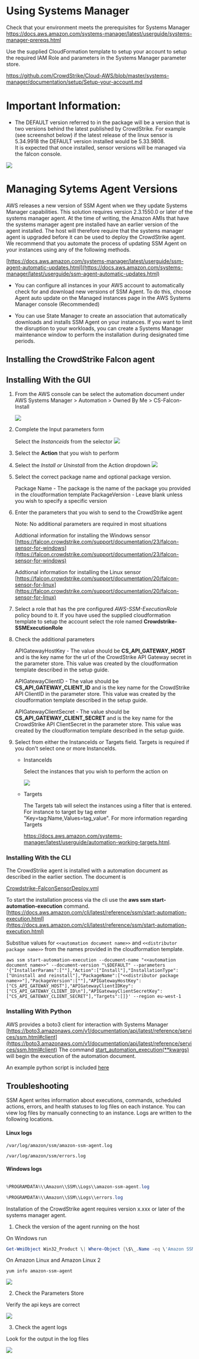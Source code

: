 Using Systems Manager
=====================

Check that your environment meets the prerequisites for Systems Manager
<https://docs.aws.amazon.com/systems-manager/latest/userguide/systems-manager-prereqs.html>

Use the supplied CloudFormation template to setup your account to setup the required IAM Role and parameters in the Systems Manager parameter store.

<https://github.com/CrowdStrike/Cloud-AWS/blob/master/systems-manager/documentation/setup/Setup-your-account.md>

# Important Information: 

* The DEFAULT version referred to in the package will be a version that is two versions behind the latest published by CrowdStrike. For example (see screenshot below)
if the latest release of the linux sensor is 5.34.9918 the DEFAULT version installed would be 5.33.9808.  
It is expected that once installed, sensor versions will be managed via the falcon console.

![](./media/downloads.png) 

# Managing Sytems Agent Versions
AWS releases a new version of SSM Agent when we they update Systems Manager capabilities. This solution requires version 2.3.1550.0 or later of the systems manager agent. At the time of writing, the Amazon AMIs that have the systems manager agent pre installed have an earlier version of the agent installed.  The host will therefore require that the systems manager agent is upgraded before it can be used to deploy the CrowdStrike agent.
We recommend that you automate the process of updating SSM Agent on your instances using any of the following methods.

[https://docs.aws.amazon.com/systems-manager/latest/userguide/ssm-agent-automatic-updates.html](https://docs.aws.amazon.com/systems-manager/latest/userguide/ssm-agent-automatic-updates.html)
* You can configure all instances in your AWS account to automatically check for and download new versions of SSM Agent. To do this, choose Agent auto update on the Managed instances page in the AWS Systems Manager console (Recommended)

* You can use State Manager to create an association that automatically downloads and installs SSM Agent on your instances. If you want to limit the disruption to your workloads, you can create a Systems Manager maintenance window to perform the installation during designated time periods.



## Installing the CrowdStrike Falcon agent 
## Installing With the GUI

1. From the AWS console can be select the automation document under AWS Systems Manager \> Automation \> Owned By Me > CS-Falcon-Install 

   ![](./media/automation-doc-page1.png) 

2. Complete the Input parameters form

    Select the *Instanceids* from the selector
    ![](./media/Console-page1.png)

3. Select the **Action** that you wish to perform

4.  Select the *Install or Uninstall* from the Action dropdown
    ![](./media/Console-page2.png)
    
5.  Select the correct package name and optional package version.

    Package Name - The package is the name of the package you provided in the cloudformation template
    PackageVersion - Leave blank unless you wish to specify a specific version
6.  Enter the parameters that you wish to send to the CrowdStrike agent
            
    Note: No additional parameters are required in most situations
    
    Addtional information for installing the Windows sensor [https://falcon.crowdstrike.com/support/documentation/23/falcon-sensor-for-windows](https://falcon.crowdstrike.com/support/documentation/23/falcon-sensor-for-windows)
    
    Addtional information for installing the Linux sensor [https://falcon.crowdstrike.com/support/documentation/20/falcon-sensor-for-linux](https://falcon.crowdstrike.com/support/documentation/20/falcon-sensor-for-linux)
    
6.  Select a role that has the pre configured *AWS-SSM-ExecutionRole* policy
    bound to it. If you have used the supplied cloudformation template to setup the account select the role named
    **Crowdstrike-SSMExecutionRole**

7. Check the additional parameters

   APIGatewayHostKey - The value should be **CS_API_GATEWAY_HOST** and is the key name for the url of the CrowdStrike API Gateway secret in the parameter store.  This value was created by the cloudformation template described in the setup guide.

   APIGatewayClientID - The value should be **CS_API_GATEWAY_CLIENT_ID** and is the key name for the CrowdStrike API ClientID in the parameter store.  This value was created by the cloudformation template described in the setup guide.
   
   APIGatewayClientSecret - The value should be **CS_API_GATEWAY_CLIENT_SECRET** and is the key name for the CrowdStrike API ClientSecret in the parameter store.  This value was created by the cloudformation template described in the setup guide.
   
8. Select from either the InstanceIds or Targets field. Targets is required if you don\'t select one or more InstanceIds.

    - InstanceIds

        Select the instances that you wish to perform the action on

        ![](.//media/image3.png)

    - Targets

        The Targets tab will select the instances using a filter that is entered. For instance to target by tag enter "Key=tag:Name,Values=tag_value". For more information regarding Targets

        <https://docs.aws.amazon.com/systems-manager/latest/userguide/automation-working-targets.html>.
  

### Installing With the CLI

The CrowdStrike agent is installed with a automation document as described in the earlier section.  The document is
 
[Crowdstrike-FalconSensorDeploy.yml](./documents/Crowdstrike-FalconSensorDeploy.yml)


To start the installation process via the cli use the **aws ssm start-automation-execution** command.
 [https://docs.aws.amazon.com/cli/latest/reference/ssm/start-automation-execution.html](https://docs.aws.amazon.com/cli/latest/reference/ssm/start-automation-execution.html)
 
Substitue values for ```<<automation document name>>``` and ```<<distributor package name>>``` from the names provided in the cloudformation template.
 
 ```console
aws ssm start-automation-execution --document-name "<<automation document name>>" --document-version "\$DEFAULT" --parameters '{"InstallerParams":[""],"Action":["Install"],"InstallationType":["Uninstall and reinstall"],"PackageName":["<<distributor package name>>"],"PackageVersion":[""],"APIGatewayHostKey":["CS_API_GATEWAY_HOST"],"APIGatewayClientIDKey":["CS_API_GATEWAY_CLIENT_ID\n"],"APIGatewayClientSecretKey":["CS_API_GATEWAY_CLIENT_SECRET"],"Targets":[]}' --region eu-west-1
```

### Installing With Python

AWS provides a boto3 client for interaction with Systems Manager [https://boto3.amazonaws.com/v1/documentation/api/latest/reference/services/ssm.html#client](https://boto3.amazonaws.com/v1/documentation/api/latest/reference/services/ssm.html#client)
The command [start_automation_execution(**kwargs)](https://boto3.amazonaws.com/v1/documentation/api/latest/reference/services/ssm.html#SSM.Client.start_automation_execution) will begin the execution of the automation document.

An example python script is included [here](python-example/example_aws_ssm_package_installation.py)



## Troubleshooting


SSM Agent writes information about executions, commands, scheduled
actions, errors, and health statuses to log files on each instance. You
can view log files by manually connecting to an instance. Logs are
written to the following locations.

#### Linux logs
 ```console
/var/log/amazon/ssm/amazon-ssm-agent.log

/var/log/amazon/ssm/errors.log
```

#### Windows logs
```powershell

%PROGRAMDATA%\\Amazon\\SSM\\Logs\\amazon-ssm-agent.log

%PROGRAMDATA%\\Amazon\\SSM\\Logs\\errors.log
```

Installation of the CrowdStrike agent requires version x.xxx or later of
the systems manager agent.

1.  Check the version of the agent running on the host

On Windows run

```powershell
Get-WmiObject Win32_Product \| Where-Object {\$\_.Name -eq \'Amazon SSM Agent\'} \| Select-Object Name,Version
```

On Amazon Linux and Amazon Linux 2

```shell script
yum info amazon-ssm-agent
```

![](.//media/image4.png)

2.  Check the Parameters Store

Verify the api keys are correct

![](.//media/image5.png)

3.  Check the agent logs

Look for the output in the log files

![](.//media/image6.png)

